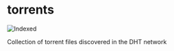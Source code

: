 torrents 
========
![Indexed](https://img.shields.io/badge/indexed-196284-blue)

Collection of torrent files discovered in the DHT network
